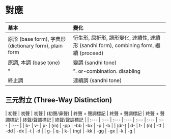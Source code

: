 # 對應

| 基本 | 變化 |
| :--- | :--- |
| 原形 (base form), 字典形 (dictionary form), plain form | 衍生形, 屈折形, 語形變化, 連續性, 連續形 (sandhi form), combining form, 繼續 (proceed) |
| 原調, 本調 (base tone) | 變調 (sandhi tone) |
| "|". or-combination. disabling | "&". and-combination. enabling |
| 終止調 | 連續調 (sandhi tone) |

## 三元對立 (Three-Way Distinction)

| 初聲 | 初聲 | 初聲 | (初聲/鼻聲) | 終聲 + 聲調標記 | 終聲 + 聲調標記 | 終聲 + 聲調標記 | 終聲/聲調標記 | 終聲/聲調標記 |
| :--- | :--- | :--- | :--- | :--- | :--- | :--- | :--- |
| b- | v- | p- | (m) | -pp | -bb | -bx | -p | -b |
| (dr-) | d- | t- | (n) | -tt | -dd | -dx | -t | -d |
| g- | q- | k- | (ng) | -kk | -gg | -gx | -k | -g |
